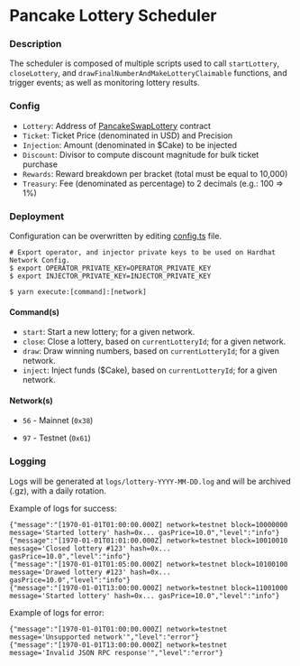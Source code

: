 # Pancake Lottery Scheduler

### Description

The scheduler is composed of multiple scripts used to call `startLottery`, `closeLottery`, and `drawFinalNumberAndMakeLotteryClaimable` functions, and trigger events; as well as monitoring lottery results.

### Config

- `Lottery`: Address of [PancakeSwapLottery](https://github.com/pancakeswap/pancake-contracts/tree/master/projects/lottery) contract
- `Ticket`: Ticket Price (denominated in USD) and Precision
- `Injection`: Amount (denominated in $Cake) to be injected
- `Discount`: Divisor to compute discount magnitude for bulk ticket purchase
- `Rewards`: Reward breakdown per bracket (total must be equal to 10,000)
- `Treasury`: Fee (denominated as percentage) to 2 decimals (e.g.: 100 => 1%)

### Deployment

Configuration can be overwritten by editing [config.ts](config.ts) file.

```shell script
# Export operator, and injector private keys to be used on Hardhat Network Config.
$ export OPERATOR_PRIVATE_KEY=OPERATOR_PRIVATE_KEY
$ export INJECTOR_PRIVATE_KEY=INJECTOR_PRIVATE_KEY

$ yarn execute:[command]:[network]
```

#### Command(s)

- `start`: Start a new lottery; for a given network.
- `close`: Close a lottery, based on `currentLotteryId`; for a given network.
- `draw`: Draw winning numbers, based on `currentLotteryId`; for a given network.
- `inject`: Inject funds ($Cake), based on `currentLotteryId`; for a given network.

#### Network(s)

- `56` - Mainnet (`0x38`)

- `97` - Testnet (`0x61`)

### Logging

Logs will be generated at `logs/lottery-YYYY-MM-DD.log` and will be archived (.gz), with a daily rotation.

Example of logs for success:

```log
{"message":"[1970-01-01T01:00:00.000Z] network=testnet block=10000000 message='Started lottery' hash=0x... gasPrice=10.0","level":"info"}
{"message":"[1970-01-01T01:01:00.000Z] network=testnet block=10010010 message='Closed lottery #123' hash=0x... gasPrice=10.0","level":"info"}
{"message":"[1970-01-01T01:05:00.000Z] network=testnet block=10100100 message='Drawed lottery #123' hash=0x... gasPrice=10.0","level":"info"}
{"message":"[1970-01-01T13:00:00.000Z] network=testnet block=11001000 message='Started lottery' hash=0x... gasPrice=10.0","level":"info"}
```

Example of logs for error:

```log
{"message":"[1970-01-01T01:00:00.000Z] network=testnet message='Unsupported network'","level":"error"}
{"message":"[1970-01-01T13:00:00.000Z] network=testnet message='Invalid JSON RPC response'","level":"error"}
```
